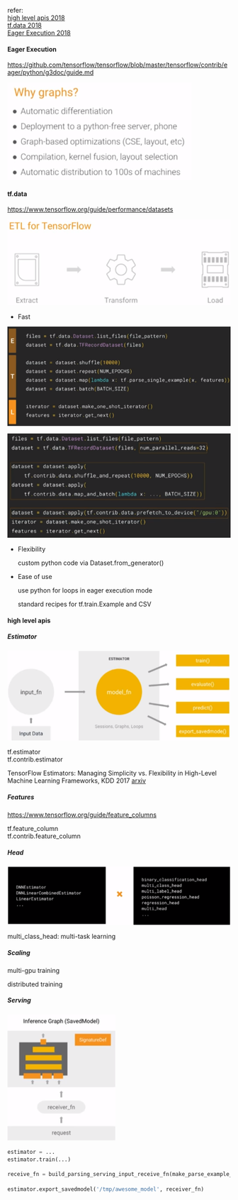 refer:<br>[high level apis 2018](https://www.youtube.com/watch?v=4oNdaQk0Qv4)<br>[tf.data 2018](https://www.youtube.com/watch?v=uIcqeP7MFH0)<br>[Eager Execution 2018](https://www.youtube.com/watch?v=T8AW0fKP0Hs)



#### Eager Execution

https://github.com/tensorflow/tensorflow/blob/master/tensorflow/contrib/eager/python/g3doc/guide.md

![graph](https://github.com/bifeng/deep_coding_notes/raw/master/image/why_graphs.png)

#### tf.data

https://www.tensorflow.org/guide/performance/datasets

![data](https://github.com/bifeng/deep_coding_notes/raw/master/image/data.png)

+ Fast

![data etl](https://github.com/bifeng/deep_coding_notes/raw/master/image/data_etl.png)

![data etl new](https://github.com/bifeng/deep_coding_notes/raw/master/image/data_etl_new.png)

+ Flexibility

  custom python code via Dataset.from_generator()



+ Ease of use

  use python for loops in eager execution mode

  standard recipes for tf.train.Example and CSV

  



#### high level apis

##### Estimator

![estimator](https://github.com/bifeng/deep_coding_notes/raw/master/image/estimator.png)

tf.estimator<br>tf.contrib.estimator



TensorFlow Estimators: Managing Simplicity vs. Flexibility in High-Level Machine Learning Frameworks, KDD 2017 [arxiv](https://arxiv.org/abs/1708.02637) 

##### Features

https://www.tensorflow.org/guide/feature_columns

tf.feature_column<br>tf.contrib.feature_column

##### Head

![head](https://github.com/bifeng/deep_coding_notes/raw/master/image/head.png)

multi_class_head: multi-task learning

##### Scaling

multi-gpu training

distributed training

##### Serving

![serving](https://github.com/bifeng/deep_coding_notes/raw/master/image/serving.png)

```python
estimator = ...
estimator.train(...)

receive_fn = build_parsing_serving_input_receive_fn(make_parse_example_spec(feature_columns))

estimator.export_savedmodel('/tmp/awesome_model', receiver_fn)
```































